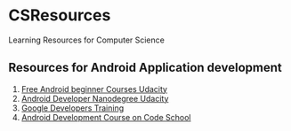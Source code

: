 # CSResources
Learning Resources for Computer Science

## Resources for Android Application development
1. [Free Android beginner Courses Udacity](https://in.udacity.com/course/android-basics-user-interface--ud834-india)
2. [Android Developer Nanodegree Udacity](https://in.udacity.com/course/android-developer-nanodegree-by-google--nd801)
3. [Google Developers Training](https://google-developer-training.github.io/android-developer-advanced-course-practicals)
4. [Android Development Course on Code School](https://www.codeschool.com/learn/android)

